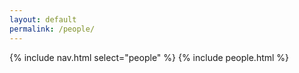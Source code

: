 ```yaml
---
layout: default
permalink: /people/
---
```

{% include nav.html select="people" %}
{% include people.html %}